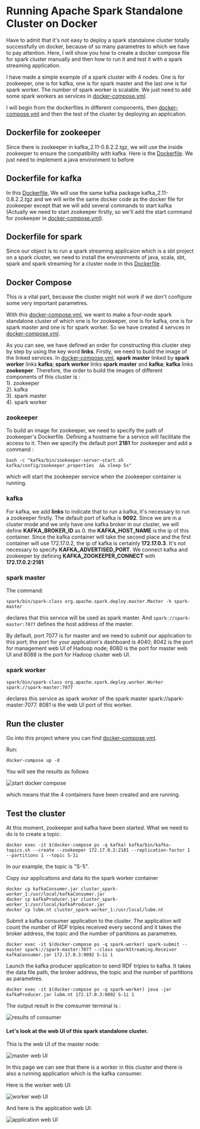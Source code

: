 # Running Apache Spark Standalone Cluster on Docker

Have to admit that it's not easy to deploy a spark standalone cluster totally successfully on docker, because of so many parametres to which we have to pay attention. Here, I will show you how to create a docker compose file for spark cluster manually and then how to run it and test it with a spark streaming application.

I have made a simple example of a spark cluster with 4 nodes. One is for zookeeper, one is for kafka, one is for spark master and the last one is for spark worker. The number of spark worker is scalable. We just need to add some spark workers as services in [docker-compose.yml](https://github.com/LI-Ke/standalone-spark-cluster-on-docker/blob/master/docker-compose.yml).

I will begin from the dockerfiles in different components, then [docker-compose.yml](https://github.com/LI-Ke/standalone-spark-cluster-on-docker/blob/master/docker-compose.yml) and then the test of the cluster by deploying an application.

## Dockerfile for zookeeper

Since there is zookeeper in kafka_2.11-0.8.2.2.tgz, we will use the inside zookeeper to ensure the compatibility with kafka. Here is the [Dockerfile](https://github.com/LI-Ke/standalone-spark-cluster-on-docker/blob/master/zookeeper/Dockerfile). We just need to implement a java environment to before 

## Dockerfile for kafka

In this [Dockerfile](https://github.com/LI-Ke/standalone-spark-cluster-on-docker/blob/master/kafka/Dockerfile), We will use the same kafka package kafka_2.11-0.8.2.2.tgz and we will write the same docker code as the docker file for zookeeper except that we will add several commands to start kafka (Actually we need to start zookeeper firstly, so we'll add the start command for zookeeper in [docker-compose.yml](https://github.com/LI-Ke/standalone-spark-cluster-on-docker/blob/master/docker-compose.yml)).

## Dockerfile for spark

Since our object is to run a spark streaming applicaion which is a sbt project on a spark cluster, we need to install the environments of java, scala, sbt, spark and spark streaming for a cluster node in this [Dockerfile](https://github.com/LI-Ke/standalone-spark-cluster-on-docker/blob/master/spark/Dockerfile).

## Docker Compose

This is a vital part, because the cluster might not work if we don't configure some very important parametres.

With this [docker-compose.yml](https://github.com/LI-Ke/standalone-spark-cluster-on-docker/blob/master/docker-compose.yml), we want to make a four-node spark standalone cluster of which one is for zookeeper, one is for kafka, one is for spark master and one is for spark worker. So we have created 4 servces in [docker-compose.yml](https://github.com/LI-Ke/standalone-spark-cluster-on-docker/blob/master/docker-compose.yml).

As you can see, we have defined an order for constructing this cluster step by step by using the key word <b>links</b>. Firstly, we need to build the image of the linked services. In [docker-compose.yml](https://github.com/LI-Ke/standalone-spark-cluster-on-docker/blob/master/docker-compose.yml), <b>spark master</b> linked by <b>spark worker</b> links <b>kafka</b>; <b>spark worker</b> links <b>spark master</b> and <b>kafka</b>; <b>kafka</b> links <b>zookeeper</b>. Therefore, the order to build the images of different components of this cluster is : <br/>1). zookeeper  <br/>2). kafka  <br/>3). spark master  <br/>4). spark worker

### zookeeper

To build an image for zookeeper, we need to specify the path of zookeeper's Dockerfile. Defining a hostname for a service will facilitate the access to it. Then we specify the default port <b>2181</b> for zookeeper and add a command :

```bash -c "kafka/bin/zookeeper-server-start.sh kafka/config/zookeeper.properties  && sleep 5s"```

which will start the zookeeper service when the zookeeper container is running.

### kafka

For kafka, we add <b>links</b> to indicate that to run a kafka, it's necessary to run a zookeeper firstly. The default port of kafka is <b>9092</b>. Since we are in a cluster mode and we only have one kafka broker in our cluster, we will define <b>KAFKA_BROKER_ID</b> as 0. the <b>KAFKA_HOST_NAME</b> is the ip of this container. Since the kafka container will take the second place and the first container will use 172.17.0.2, the ip of kafka is certainly <b>172.17.0.3</b>. It's not necessary to specify <b>KAFKA_ADVERTISED_PORT</b>. We connect kafka and zookeeper by defining <b>KAFKA_ZOOKEEPER_CONNECT</b> with <b>172.17.0.2:2181</b>

### spark master

The command:

```spark/bin/spark-class org.apache.spark.deploy.master.Master -h spark-master```

declares that this service will be used as spark master. And ```spark://spark-master:7077``` defines the host address of the master.

By default, port 7077 is for master and we need to submit our application to this port; the port for your application's dashboard is 4040; 8042 is the port for management web UI of Hadoop node; 8080 is the port for master web UI and 8088 is the port for Hadoop cluster web UI.

### spark worker

```spark/bin/spark-class org.apache.spark.deploy.worker.Worker spark://spark-master:7077```

declares this service as spark worker of the spark master spark://spark-master:7077. 8081 is the web UI port of this worker.

## Run the cluster 

Go into this project where you can find [docker-compose.yml](https://github.com/LI-Ke/standalone-spark-cluster-on-docker/blob/master/docker-compose.yml). 

Run:

```docker-compose up -d```

You will see the results as follows

![start docker compose](https://github.com/LI-Ke/spark-standalone-cluster-on-docker/blob/master/tmp/start%20containers.png)

which means that the 4 containers have been created and are running.

## Test the cluster

At this moment, zookeeper and kafka have been started. What we need to do is to create a topic:

```
docker exec -it $(docker-compose ps -q kafka) kafka/bin/kafka-topics.sh --create --zookeeper 172.17.0.2:2181 --replication-factor 1 --partitions 1 --topic S-1i
```

In our example, the topic is "S-1i".


Copy our applications and data ito the spark worker container

```
docker cp kafkaConsumer.jar cluster_spark-worker_1:/usr/local/kafkaConsumer.jar
docker cp kafkaProducer.jar cluster_spark-worker_1:/usr/local/kafkaProducer.jar
docker cp lubm.nt cluster_spark-worker_1:/usr/local/lubm.nt
```


Submit a kafka consumer application to the cluster. The application will count the number of RDF triples received every second and it takes the broker address, the topic and the number of partitions as parametres.

```
docker exec -it $(docker-compose ps -q spark-worker) spark-submit --master spark://spark-master:7077 --class sparkStreaming.Receiver kafkaConsumer.jar 172.17.0.3:9092 S-1i 1
```


Launch the kafka producer application to send RDF triples to kafka. It takes the data file path, the broker address, the topic and the number of partitions as parametres.

```
docker exec -it $(docker-compose ps -q spark-worker) java -jar kafkaProducer.jar lubm.nt 172.17.0.3:9092 S-1i 1
```

The output result in the comsumer terminal is :

![results of consumer](https://github.com/LI-Ke/spark-standalone-cluster-on-docker/blob/master/tmp/results%20of%20consumer.png)

#### Let's look at the web UI of this spark standalone cluster. 

This is the web UI of the master node:

![master web UI](https://github.com/LI-Ke/spark-standalone-cluster-on-docker/blob/master/tmp/master%20web%20ui.png)

In this page we can see that there is a worker in this cluster and there is also a running application which is the kafka consumer.

Here is the worker web UI:

![worker web UI](https://github.com/LI-Ke/spark-standalone-cluster-on-docker/blob/master/tmp/worker%20web%20ui.png)

And here is the application web UI:


![application web UI](https://github.com/LI-Ke/spark-standalone-cluster-on-docker/blob/master/tmp/application%20web%20ui.png)
